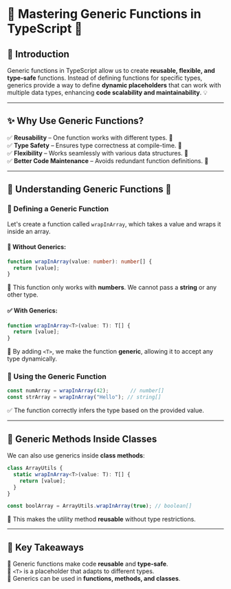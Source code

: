 # 🔧 Mastering Generic Functions in TypeScript 🚀

## 📌 Introduction
Generic functions in TypeScript allow us to create **reusable, flexible, and type-safe** functions. Instead of defining functions for specific types, generics provide a way to define **dynamic placeholders** that can work with multiple data types, enhancing **code scalability and maintainability**. 💡

---

## ✨ Why Use Generic Functions?
✅ **Reusability** – One function works with different types. 🔄  
✅ **Type Safety** – Ensures type correctness at compile-time. 🛑  
✅ **Flexibility** – Works seamlessly with various data structures. 🔧  
✅ **Better Code Maintenance** – Avoids redundant function definitions. 📌  

---

## 📂 Understanding Generic Functions 📁

### 📌 Defining a Generic Function
Let's create a function called `wrapInArray`, which takes a value and wraps it inside an array.

#### 🚫 Without Generics:
```typescript
function wrapInArray(value: number): number[] {
  return [value];
}
```
🔹 This function only works with **numbers**. We cannot pass a **string** or any other type.

#### ✅ With Generics:
```typescript
function wrapInArray<T>(value: T): T[] {
  return [value];
}
```
🔹 By adding `<T>`, we make the function **generic**, allowing it to accept any type dynamically.

### 📌 Using the Generic Function
```typescript
const numArray = wrapInArray(42);       // number[]
const strArray = wrapInArray("Hello"); // string[]
```
✅ The function correctly infers the type based on the provided value.

---

## 📌 Generic Methods Inside Classes
We can also use generics inside **class methods**:
```typescript
class ArrayUtils {
  static wrapInArray<T>(value: T): T[] {
    return [value];
  }
}

const boolArray = ArrayUtils.wrapInArray(true); // boolean[]
```
🔹 This makes the utility method **reusable** without type restrictions.

---

## 🚀 Key Takeaways
🔹 Generic functions make code **reusable** and **type-safe**.  
🔹 `<T>` is a placeholder that adapts to different types.  
🔹 Generics can be used in **functions, methods, and classes**.  

